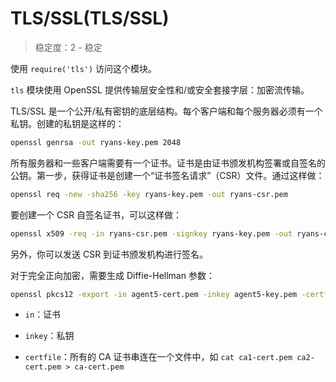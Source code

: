 # TLS/SSL(TLS/SSL)

> 稳定度：2 - 稳定

使用 `require('tls')` 访问这个模块。

`tls` 模块使用 OpenSSL 提供传输层安全性和/或安全套接字层：加密流传输。

TLS/SSL 是一个公开/私有密钥的底层结构。每个客户端和每个服务器必须有一个私钥。创建的私钥是这样的：

``` bash
openssl genrsa -out ryans-key.pem 2048
```

所有服务器和一些客户端需要有一个证书。证书是由证书颁发机构签署或自签名的公钥。第一步，获得证书是创建一个“证书签名请求”（CSR）文件。通过这样做：

``` bash
openssl req -new -sha256 -key ryans-key.pem -out ryans-csr.pem
```

要创建一个 CSR 自签名证书，可以这样做：

``` bash
openssl x509 -req -in ryans-csr.pem -signkey ryans-key.pem -out ryans-cert.pem
```

另外，你可以发送 CSR 到证书颁发机构进行签名。

对于完全正向加密，需要生成 Diffie-Hellman 参数：

``` bash
openssl pkcs12 -export -in agent5-cert.pem -inkey agent5-key.pem -certfile ca-cert.pem -out agent5.pfx
```

* `in`：证书

* `inkey`：私钥

* `certfile`：所有的 CA 证书串连在一个文件中，如 `cat ca1-cert.pem ca2-cert.pem > ca-cert.pem`